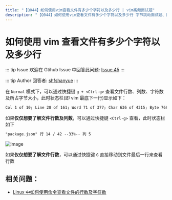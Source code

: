 ```yaml
---
title: "【Q044】如何使用vim查看文件有多少个字符以及多少行 | vim高频面试题"
description: "【Q044】如何使用vim查看文件有多少个字符以及多少行 字节跳动面试题、阿里腾讯面试题、美团小米面试题。"
---
```


# 如何使用 vim 查看文件有多少个字符以及多少行

::: tip Issue
欢迎在 Gtihub Issue 中回答此问题: [Issue 45](https://github.com/shfshanyue/Daily-Question/issues/45)
:::

::: tip Author
回答者: [shfshanyue](https://github.com/shfshanyue)
:::

在 `Normal` 模式下，可以通过快捷键 `g + <Ctrl-g>` 查看文件行数、列数、字符数及所占字节大小，此时状态栏(即 vim 最底下一行)显示如下：

```txt
Col 1 of 10; Line 28 of 161; Word 71 of 377; Char 636 of 4315; Byte 768 of 4969
```

如果**仅仅想要了解文件行数及列数**，可以通过快捷键 `<Ctrl-g>` 查看，此时状态栏如下

```txt
"package.json" 行 14 / 42 --33%-- 列 5
```

![image](https://user-images.githubusercontent.com/13389461/97083635-f725c680-1643-11eb-8716-75a88ad14edc.png)

如果**仅仅想要了解文件行数**，可以通过快捷键 `G` 直接移动到文件最后一行来查看行数

## 相关问题：

- [Linux 中如何使用命令查看文件的行数及字符数](https://github.com/shfshanyue/Daily-Question/issues/44)

